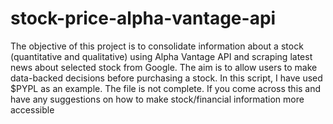 # stock-price-alpha-vantage-api
The objective of this project is to consolidate information about a stock (quantitative and qualitative) using Alpha Vantage API and scraping latest news about selected stock from Google. The aim is to allow users to make data-backed decisions before purchasing a stock. In this script, I have used $PYPL as an example.
The file is not complete. If you come across this and have any suggestions on how to make stock/financial information more accessible

